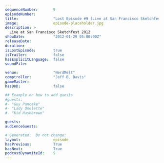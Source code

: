```yaml
---
sequenceNumber:       9
episodeNumber:        
title:                "Lost Episode #9 (Live at San Francisco Sketchfest 2012)"
image:                episode-placeholder.jpg
description: >
  Live at San Francisco Sketchfest 2012
showDate:             "2012-01-29 05:00:00Z"
releaseDate:          
duration:             
isLostEpisode:        true
isTrailer:            false
hasExplicitLanguage:  false
soundFile:            

venue:                "NerdMelt"
comptroller:          "Jeff B. Davis"
gameMaster:           
hasDnD:               false

## Example on how to add guests
#guests:
#- "Guy Pancake"
#- "Lady Omelette"
#- "Kid Hashbrown"

guests:
audienceGuests:

# Generated.  Do not change:
layout:               episode
hasPrevious:          True
hasNext:              True
podcastDynamiteId:    9
---
```

